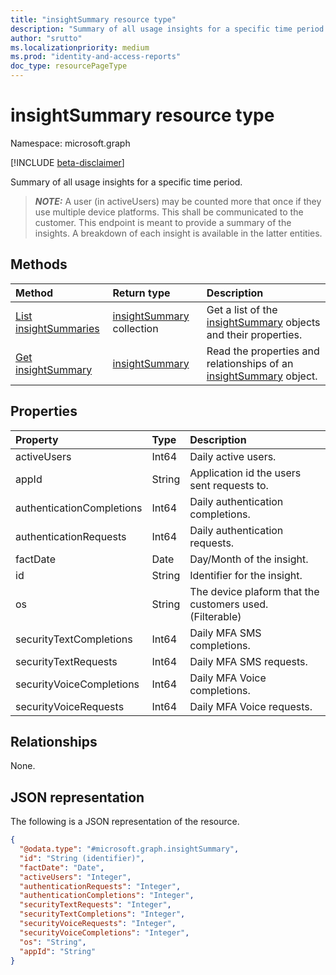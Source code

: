 ```yaml
---
title: "insightSummary resource type"
description: "Summary of all usage insights for a specific time period."
author: "srutto"
ms.localizationpriority: medium
ms.prod: "identity-and-access-reports"
doc_type: resourcePageType
---
```


# insightSummary resource type

Namespace: microsoft.graph

[!INCLUDE [beta-disclaimer](../../includes/beta-disclaimer.md)]

Summary of all usage insights for a specific time period.

> **_NOTE:_**
> A user (in activeUsers) may be counted more that once if they use multiple device platforms. This shall be communicated to the customer.
> This endpoint is meant to provide a summary of the insights. A breakdown of each insight is available in the latter entities.

## Methods
|Method|Return type|Description|
|:---|:---|:---|
|[List insightSummaries](../api/dailyuserinsightmetricsroot-list-summary.md)|[insightSummary](../resources/insightsummary.md) collection|Get a list of the [insightSummary](../resources/insightsummary.md) objects and their properties.|
|[Get insightSummary](../api/insightsummary-get.md)|[insightSummary](../resources/insightsummary.md)|Read the properties and relationships of an [insightSummary](../resources/insightsummary.md) object.|

## Properties
|Property|Type|Description|
|:---|:---|:---|
|activeUsers|Int64|Daily active users.|
|appId|String|Application id the users sent requests to.|
|authenticationCompletions|Int64|Daily authentication completions.|
|authenticationRequests|Int64|Daily authentication requests.|
|factDate|Date|Day/Month of the insight.|
|id|String|Identifier for the insight.|
|os|String|The device plaform that the customers used. (Filterable)|
|securityTextCompletions|Int64|Daily MFA SMS completions.|
|securityTextRequests|Int64|Daily MFA SMS requests.|
|securityVoiceCompletions|Int64|Daily MFA Voice completions.|
|securityVoiceRequests|Int64|Daily MFA Voice requests.|

## Relationships
None.

## JSON representation
The following is a JSON representation of the resource.
<!-- {
  "blockType": "resource",
  "keyProperty": "id",
  "@odata.type": "microsoft.graph.insightSummary",
  "openType": false
}
-->
``` json
{
  "@odata.type": "#microsoft.graph.insightSummary",
  "id": "String (identifier)",
  "factDate": "Date",
  "activeUsers": "Integer",
  "authenticationRequests": "Integer",
  "authenticationCompletions": "Integer",
  "securityTextRequests": "Integer",
  "securityTextCompletions": "Integer",
  "securityVoiceRequests": "Integer",
  "securityVoiceCompletions": "Integer",
  "os": "String",
  "appId": "String"
}
```

